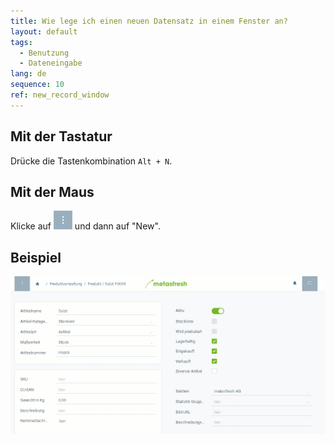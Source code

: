 ```yaml
---
title: Wie lege ich einen neuen Datensatz in einem Fenster an?
layout: default
tags:
  - Benutzung
  - Dateneingabe
lang: de
sequence: 10
ref: new_record_window
---
```



## Mit der Tastatur
Drücke die Tastenkombination `Alt + N`.

## Mit der Maus
Klicke auf ![](assets/actionsmenu_WebUI.png)
und dann auf "New".
<br>

## Beispiel

 ![](assets/neuerdatensatzfenster.gif)
